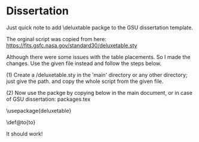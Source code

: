 # Dissertation

Just quick note to add \deluxtable packge to the GSU dissertation template. 

The orginal script was copied from here: https://fits.gsfc.nasa.gov/standard30/deluxetable.sty 

Although there were some issues with the table placements. So I made the changes. Use the given file instead and follow the steps below.

(1) Create a /deluxetable.sty in the 'main' directory or any other directory; just give the path. and copy the whole script from the given file.

(2) Now use the packge by copying below in the main document, or in case of GSU dissertation: packages.tex

  \usepackage{deluxetable} 
  
  \def\@to{to}
  
  It should work!
